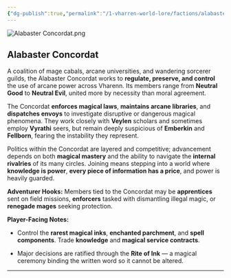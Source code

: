 ```yaml
---
{"dg-publish":true,"permalink":"/1-vharren-world-lore/factions/alabaster-concordat/"}
---
```



![Alabaster Concordat.png](/img/user/z.%20Assets/Alabaster%20Concordat.png)
##  **Alabaster Concordat**

A coalition of mage cabals, arcane universities, and wandering sorcerer guilds, the Alabaster Concordat works to **regulate, preserve, and control** the use of arcane power across Vharenn. Its members range from **Neutral Good** to **Neutral Evil**, united more by necessity than moral agreement.

The Concordat **enforces magical laws**, **maintains arcane libraries**, and **dispatches envoys** to investigate disruptive or dangerous magical phenomena. They work closely with **Veylen** scholars and sometimes employ **Vyrathi** seers, but remain deeply suspicious of **Emberkin** and **Fellborn**, fearing the instability they represent.

Politics within the Concordat are layered and competitive; advancement depends on both **magical mastery** and the ability to navigate the **internal rivalries** of its many circles. Joining means stepping into a world where **knowledge is power**, **every piece of information has a price**, and power is heavily guarded.

**Adventurer Hooks:** Members tied to the Concordat may be **apprentices** sent on field missions, **enforcers** tasked with dismantling illegal magic, or **renegade mages** seeking protection.

**Player-Facing Notes:**

- Control the **rarest magical inks**, **enchanted parchment**, and **spell components**. Trade **knowledge** and **magical service contracts**.
    
- Major decisions are ratified through the **Rite of Ink** — a magical ceremony binding the written word so it cannot be altered.
    

---
